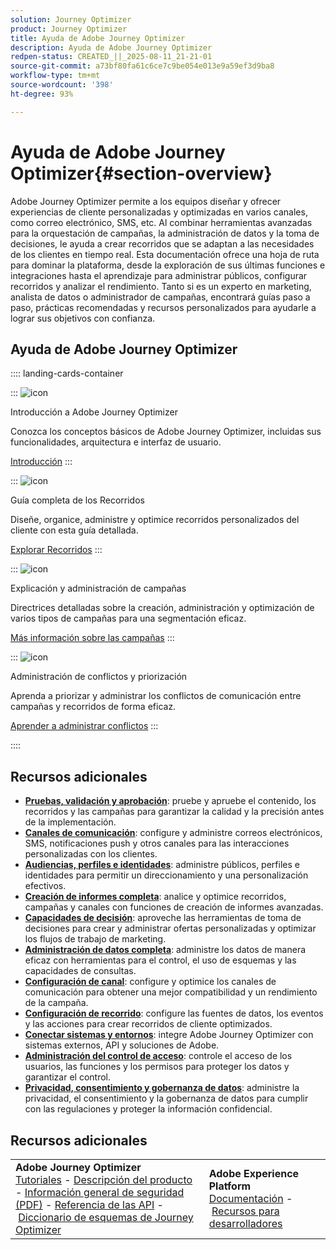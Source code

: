 ```yaml
---
solution: Journey Optimizer
product: Journey Optimizer
title: Ayuda de Adobe Journey Optimizer
description: Ayuda de Adobe Journey Optimizer
redpen-status: CREATED_||_2025-08-11_21-21-01
source-git-commit: a73bf80fa61c6ce7c9be054e013e9a59ef3d9ba8
workflow-type: tm+mt
source-wordcount: '398'
ht-degree: 93%

---
```



# Ayuda de Adobe Journey Optimizer{#section-overview}

Adobe Journey Optimizer permite a los equipos diseñar y ofrecer experiencias de cliente personalizadas y optimizadas en varios canales, como correo electrónico, SMS, etc. Al combinar herramientas avanzadas para la orquestación de campañas, la administración de datos y la toma de decisiones, le ayuda a crear recorridos que se adaptan a las necesidades de los clientes en tiempo real. Esta documentación ofrece una hoja de ruta para dominar la plataforma, desde la exploración de sus últimas funciones e integraciones hasta el aprendizaje para administrar públicos, configurar recorridos y analizar el rendimiento. Tanto si es un experto en marketing, analista de datos o administrador de campañas, encontrará guías paso a paso, prácticas recomendadas y recursos personalizados para ayudarle a lograr sus objetivos con confianza.

## Ayuda de Adobe Journey Optimizer

:::: landing-cards-container

:::
![icon](https://cdn.experienceleague.adobe.com/icons/circle-play.svg)

Introducción a Adobe Journey Optimizer

Conozca los conceptos básicos de Adobe Journey Optimizer, incluidas sus funcionalidades, arquitectura e interfaz de usuario.

[Introducción](get-started-landing-page.md)
:::

:::
![icon](https://cdn.experienceleague.adobe.com/icons/code-branch.svg)

Guía completa de los Recorridos

Diseñe, organice, administre y optimice recorridos personalizados del cliente con esta guía detallada.

[Explorar Recorridos](orchestrate-journeys-landing-page.md)
:::

:::
![icon](https://cdn.experienceleague.adobe.com/icons/bullhorn.svg)

Explicación y administración de campañas

Directrices detalladas sobre la creación, administración y optimización de varios tipos de campañas para una segmentación eficaz.

[Más información sobre las campañas](campaigns-landing-page.md)
:::

:::
![icon](https://cdn.experienceleague.adobe.com/icons/scale-balanced.svg)

Administración de conflictos y priorización

Aprenda a priorizar y administrar los conflictos de comunicación entre campañas y recorridos de forma eficaz.

[Aprender a administrar conflictos](conflict-prioritization-landing-page.md)
:::

::::


## Recursos adicionales

- **[Pruebas, validación y aprobación](test-landing-page.md)**: pruebe y apruebe el contenido, los recorridos y las campañas para garantizar la calidad y la precisión antes de la implementación.
- **[Canales de comunicación](../using/channels/gs-channels.md)**: configure y administre correos electrónicos, SMS, notificaciones push y otros canales para las interacciones personalizadas con los clientes.
- **[Audiencias, perfiles e identidades](audiences-profiles-identities-landing-page.md)**: administre públicos, perfiles e identidades para permitir un direccionamiento y una personalización efectivos.
- **[Creación de informes completa](reporting-landing-page.md)**: analice y optimice recorridos, campañas y canales con funciones de creación de informes avanzadas.
- **[Capacidades de decisión](decisioning-landing-page.md)**: aproveche las herramientas de toma de decisiones para crear y administrar ofertas personalizadas y optimizar los flujos de trabajo de marketing.
- **[Administración de datos completa](data-management-landing-page.md)**: administre los datos de manera eficaz con herramientas para el control, el uso de esquemas y las capacidades de consultas.
- **[Configuración de canal](configuration-landing-page.md)**: configure y optimice los canales de comunicación para obtener una mejor compatibilidad y un rendimiento de la campaña.
- **[Configuración de recorrido](configure-journeys-landing-page.md)**: configure las fuentes de datos, los eventos y las acciones para crear recorridos de cliente optimizados.
- **[Conectar sistemas y entornos](connect-systems-landing-page.md)**: integre Adobe Journey Optimizer con sistemas externos, API y soluciones de Adobe.
- **[Administración del control de acceso](access-control-landing-page.md)**: controle el acceso de los usuarios, las funciones y los permisos para proteger los datos y garantizar el control.
- **[Privacidad, consentimiento y gobernanza de datos](privacy-landing-page.md)**: administre la privacidad, el consentimiento y la gobernanza de datos para cumplir con las regulaciones y proteger la información confidencial.

## Recursos adicionales

<table style="table-layout:fixed"><tr style="border: 0;">
<td><strong>Adobe Journey Optimizer</strong><br/>
<a href="https://experienceleague.adobe.com/docs/journey-optimizer-learn/tutorials/overview.html?lang=es" target="_blank">Tutoriales</a> - <a href="https://helpx.adobe.com/es/legal/product-descriptions/adobe-journey-optimizer.html" target="_blank">Descripción del producto</a> - <a href="https://www.adobe.com/content/dam/cc/en/security/pdfs/AJO_SecurityOverview.pdf" target="_blank">Información general de seguridad (PDF)</a> - <a href="https://developer.adobe.com/journey-optimizer-apis/" target="_blank">Referencia de las API</a> - <a href="https://experienceleague.adobe.com/tools/ajo-schemas/schema-dictionary.html?lang=es" target="_blank">Diccionario de esquemas de Journey Optimizer</a>

</td>
<td><strong>Adobe Experience Platform</strong><br/>
<a href="https://experienceleague.adobe.com/docs/experience-platform/landing/home.html?lang=es" target="_blank">Documentación</a> - <a href="https://www.adobe.com/es/experience-platform/documentation-and-developer-resources.html" target="_blank">Recursos para desarrolladores</a>
</td>
</tr></table>

<!--table style="table-layout:auto"><tr style="border: 0;"><td><img src="using/assets/do-not-localize/newsletter.png"></td><td>
<b>Stay informed and elevate your Adobe Journey Optimizer experience!</b><br/>Sign up for our quarterly newsletter. Gain exclusive access to the latest product updates, captivating stories, real-world use cases, valuable tips, and more – all delivered directly to your inbox every quarter. <a href="https://www.adobe.com/subscription/Adobe_Journey_Optimizer_NL.html">Sign up today!</a></td></tr></table-->
